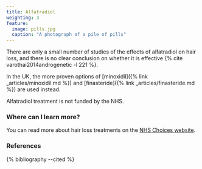 ```yaml
---
title: Alfatradiol
weighting: 3
feature:
  image: pills.jpg
  caption: "A photograph of a pile of pills"
---
```


There are only a small number of studies of the effects of alfatradiol on hair loss, and there is no clear conclusion on whether it is effective {% cite varothai2014androgenetic -l 221 %}.

In the UK, the more proven options of [minoxidil]({% link _articles/minoxidil.md %}) and [finasteride]({% link _articles/finasteride.md %}) are used instead.

Alfatradiol treatment is not funded by the NHS.

### Where can I learn more?

You can read more about hair loss treatments on the [NHS Choices website](http://www.nhs.uk/Conditions/Hair-loss/Pages/Treatment.aspx).

### References

{% bibliography --cited %}